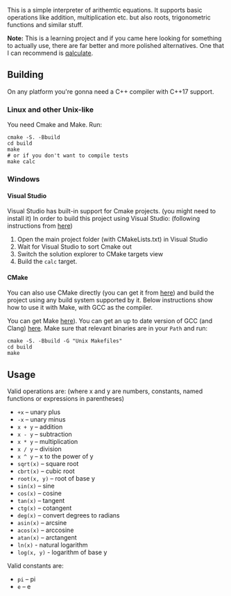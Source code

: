 This is a simple interpreter of arithemtic equations.
It supports basic operations like addition, multiplication etc.
but also roots, trigonometric functions and similar stuff.

**Note:** This is a learning project and if you came here looking for something to actually use,
there are far better and more polished alternatives.
One that I can recommend is [qalculate](https://qalculate.github.io/).

## Building

On any platform you're gonna need a C++ compiler with C++17 support.

### Linux and other Unix-like

You need Cmake and Make. Run:

```
cmake -S. -Bbuild
cd build
make
# or if you don't want to compile tests
make calc
```

### Windows

#### Visual Studio

Visual Studio has built-in support for Cmake projects. (you might need to install it)
In order to build this project using Visual Studio:
(following instructions from [here](https://docs.microsoft.com/en-us/cpp/build/cmake-projects-in-visual-studio?view=msvc-170))

1. Open the main project folder (with CMakeLists.txt) in Visual Studio
2. Wait for Visual Studio to sort Cmake out
3. Switch the solution explorer to CMake targets view
4. Build the `calc` target.

#### CMake

You can also use CMake directly (you can get it from [here](https://cmake.org/download/))
and build the project using any build system supported by it.
Below instructions show how to use it with Make, with GCC as the compiler.

You can get Make [here](http://gnuwin32.sourceforge.net/packages/make.htm)).
You can get an up to date version of GCC (and Clang) [here](https://winlibs.com/).
Make sure that relevant binaries are in your `Path` and run:

```
cmake -S. -Bbuild -G "Unix Makefiles"
cd build
make
```

## Usage

Valid operations are: (where x and y are numbers, constants, named functions or expressions in parentheses)
- `+x` – unary plus
- `-x` – unary minus
- `x + y` – addition
- `x - y` – subtraction
- `x * y` – multiplication
- `x / y` – division
- `x ^ y` – x to the power of y
- `sqrt(x)` – square root
- `cbrt(x)` – cubic root
- `root(x, y)` – root of base y
- `sin(x)` – sine
- `cos(x)` – cosine
- `tan(x)` – tangent
- `ctg(x)` – cotangent
- `deg(x)` – convert degrees to radians
- `asin(x)` – arcsine
- `acos(x)` – arccosine
- `atan(x)` – arctangent
- `ln(x)` - natural logarithm
- `log(x, y)` - logarithm of base y

Valid constants are:
- `pi` – pi
- `e` – e
